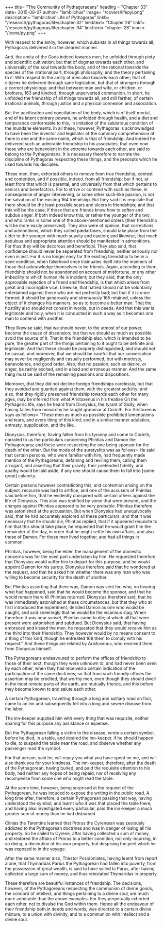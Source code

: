 +++
title= "The Community of Pythagoraeans"
heading = "Chapter 33"
date= 2015-09-07
author= "Iamblichus"
image= "/covers/lifepyi.png"
description= "Iamblichus’ Life of Pythagoras"
linkb= "/research/pythagoras/life/chapter-32"
linkbtext= "Chapter 26"
linkf= "/research/pythagoras/life/chapter-34"
linkftext= "chapter-28"
icon = "/icons/py.png"
+++


With respect to the amity, however, which subsists in all things towards all, Pythagoras delivered it in the clearest manner. 

And, the amity of the Gods indeed towards men, he unfolded through piety and scientific cultivation; but that of dogmas towards each other, and universally of the soul towards the body, and of the rational towards the species of the irrational part, through philosophy, and the theory pertaining to it. With respect to the amity of men also towards each other; that of citizens he delivered through sane legislation, but that of strangers through a correct physiology; and that between man and wife, or children, or brothers, 163 and kindred, through unperverted communion. In short, he unfolded the friendship of all things towards all, and still farther, of certain irrational animals, through justice and a physical connexion and association. 

But the pacification and conciliation of the body, which is of itself mortal, and of its latent contrary powers, he unfolded through health, and a diet and temperance conformable to this, in imitation of the salubrious condition of the mundane elements. In all these, however, Pythagoras is acknowledged to have been the inventor and legislator of the summary comprehension of them in one and the same name, which is that of friendship. And indeed he delivered such an admirable friendship to his associates, that even now those who are benevolent in the extreme towards each other, are said to belong to the Pythagoreans. It is necessary therefore to narrate the discipline of Pythagoras respecting these things, and the precepts which he used towards his disciples.

These men, then, exhorted others to remove from true friendship, contest and contention, and if possible, indeed, from all friendship; but if not, at least from that which is parental, and universally from that which pertains to seniors and benefactors. For to strive or contend with such as these, in consequence of anger intervening, or some other such-like passion, is not the salvation of the existing 164 friendship. But they said it is requisite that there should be the least possible scars and ulcers in friendships; and that this will be the case, if those that are friends know how to soften and subdue anger. If both indeed know this, or rather the younger of the two, and who ranks in some one of the above-mentioned orders [their friendship will be more easily preserved]. They also were of opinion, that corrections and admonitions, which they called pædartases, should take place from the elder to the younger with much suavity and caution; and likewise, that much sedulous and appropriate attention should be manifested in admonitions. For thus they will be decorous and beneficial. They also said, that confidence should never be separated from friendship, neither seriously nor even in jest. For it is no longer easy for the existing friendship to be in a sane condition, when falsehood once insinuates itself into the manners of those that acknowledge themselves to be friends. Again, according to them, friendship should not be abandoned on account of misfortune, or any other imbecility to which human life is incident; but they said, that the only approvable rejection of a friend and friendship, is that which arises from great and incorrigible vice. Likewise, that hatred should not be voluntarily entertained against those who are not perfectly bad; but that if it is once formed, it should be generously and strenuously 165 retained, unless the object of it changes his manners, so as to become a better man. That the hostility also should not consist in words, but in deeds; And that this war is legitimate and holy, when it is conducted in such a way as it becomes one man to contend with another.

They likewise said, that we should never, to the utmost of our power, become the cause of dissension; but that we should as much as possible avoid the source of it. That in the friendship also, which is intended to be pure, the greater part of the things pertaining to it ought to be definite and legitimate. And that these should be properly distinguished, and should not be casual; and moreover, that we should be careful that our conversation may never be negligently and casually performed, but with modesty, benevolence, and good order. Also, that no passion, such as desire, or anger, be rashly excited, and in a bad and erroneous manner. And the same thing must be said of the remaining passions and dispositions.

Moreover, that they did not decline foreign friendships carelessly, but that they avoided and guarded against them, with the greatest sedulity; and also, that they rigidly preserved friendship towards each other for many ages, may be inferred from what Aristoxenus in his treatise On the Pythagoric life, says he heard from Dionysius, the tyrant of Sicily, when having fallen from monarchy he taught grammar at Corinth. For Aristoxenus says as follows= “These men as much as possible prohibited lamentations and tears, and every thing of this kind; and in a similar manner adulation, entreaty, supplication, and the like. 

Dionysius, therefore, having fallen from his tyranny and come to Corinth, narrated to us the particulars concerning Phintias and Damon the Pythagoreans; and these were respecting the one being sponsor for the death of the other. But the mode of the suretyship was as follows= He said that certain persons, who were familiar with him, had frequently made mention of the Pythagoreans, defaming and reviling them, calling them arrogant, and asserting that their gravity, their pretended fidelity, and apathy would be laid aside, if any one should cause them to fall into [some great] calamity. 

Certain persons however contradicting this, and contention arising on the subject, recourse was had to artifice, and one of the accusers of Phintias said before him, that he evidently conspired with certain others against the life of Dionysius. This also was testified by some that were present, and the charges against Phintias appeared to be very probable. Phintias therefore was astonished at the accusation. But when Dionysius had unequivocally said, that he had accurately explored all these particulars, and that it was necessary that he should die, Phintias replied, that if it appeared requisite to him that this should take  place, he requested that he would grant him the remainder of the day, in order that he might settle his own affairs, and also those of Damon. For those men lived together, and had all things in common. 

Phintias, however, being the elder, the management of the domestic concerns was for the most part undertaken by him. He requested therefore, that Dionysius would suffer him to depart for this purpose, and he would appoint Damon for his surety. Dionysius therefore said that he wondered at the request, and that he asked him whether there was any man who was willing to become security for the death of another. 

But Phintias asserting that there was, Damon was sent for, who, on hearing what had happened, said that he would become the sponsor, and that he would remain there till Phintias returned. Dionysius therefore said, that he was immediately astonished at these circumstances; but that they who at first introduced the experiment, derided Damon as one who would be caught, and said sneeringly that he would be the vicarious stag. When therefore it was near sunset, Phintias came to die; at which all that were present were astonished and subdued. But Dionysius said, that having embraced and kissed the men, he requested that they would receive him as the third into their friendship. They however would by no means consent to a thing of this kind, though he entreated 168 them to comply with his request.” And these things are related by Aristoxenus, who received them from Dionysius himself.

The Pythagoreans endeavoured to perform the offices of friendship to those of their sect, though they were unknown to, and had never been seen by each other, when they had received a certain indication of the participation of the same doctrines; so that from such friendly offices the assertion may be credited, that worthy men, even though they should dwell in the most remote parts of the earth, are mutually friends, and this before they become known to and salute each other.

A certain Pythagorean, travelling through a long and solitary road on foot, came to an inn and subsequently fell into a long and severe disease from the labor. <!--  and other all-various causes, , so as to be at length in want of the necessaries of life.  -->

The inn-keeper<!-- , however, whether from commiseration of the man, or from benevolence, --> supplied him with every thing that was requisite, neither sparing for this purpose any assistance or expense. 

But the Pythagorean falling a victim to the disease, wrote a certain symbol, before he died, in a table, and desired the inn-keeper, if he should happen to die, to suspend the table near the road, and observe whether any passenger read the symbol. 

For that person, said he, will repay you what you have spent on me, and will also thank you for your kindness. The inn-keeper, therefore, after the death of the Pythagorean, having buried, and paid the requisite attention to his body, had neither any hopes of being repaid, nor of receiving any recompense from some one who might read the table. 

At the same time, however, being surprised at the request of the Pythagorean, he was induced to expose the writing in the public road. A long time after, therefore, a certain Pythagorean passing that way, having understood the symbol, and learnt who it was that placed the table there, and having also investigated every particular, paid the inn-keeper a much greater sum of money than he had disbursed.

Clinias the Tarentine learned that Prorus the Cyrenæan was zealously addicted to the Pythagorean doctrines and was in danger of losing all his property. So he sailed to Cyrene, after having collected a sum of money, and restored the affairs of Prorus to a better condition, not only incurring, in so doing, a diminution of his own property, but despising the peril which he was exposed to in the voyage. 

After the same manner also, Thestor Posidoniates, having learnt from report alone, that Thymaridas Parius the Pythagorean had fallen into poverty, from the possession of great wealth, is said to have sailed to Parus, after having collected a large sum of money, and thus reinstated Thymaridas in property. 

These therefore are beautiful instances of friendship. The decisions, however, of the Pythagoreans respecting the communion of divine goods, the concord of intellect, and things pertaining to a divine soul, are much more admirable than the above examples. For they perpetually exhorted each other, not to divulse the God within them. Hence all the endeavour of their friendship both in deeds and words, was directed to a certain divine mixture, to a union with divinity, and to a communion with intellect and a divine soul. 

<!-- But it is not possible to find any thing better than this, either in what is uttered by words, or performed by deeds. 
I think that all the goods of friendship are comprehended in this. Hence, as we have collected in this, as in a summit, all the prerogatives of the Pythagoric friendship, we shall omit to say any thing further about it.
 -->

